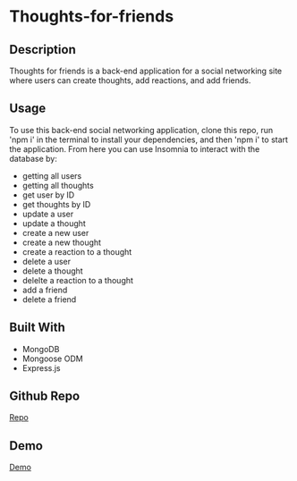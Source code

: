# Thoughts-for-friends

## Description
Thoughts for friends is a back-end application for a social networking site where users can create thoughts, add reactions, and add friends.
## Usage
To use this back-end social networking application, clone this repo, run 'npm i' in the terminal to install your dependencies, and then 'npm i' to start the application. From here you can use Insomnia to interact with the database by:
* getting all users
* getting all thoughts
* get user by ID
* get thoughts by ID
* update a user 
* update a thought
* create a new user
* create a new thought
* create a reaction to a thought
* delete a user
* delete a thought
* delelte a reaction to a thought
* add a friend
* delete a friend
## Built With
* MongoDB
* Mongoose ODM
* Express.js
## Github Repo
[Repo](https://github.com/hmailahn/thoughts-for-friends)
## Demo
[Demo](https://drive.google.com/file/d/1jL4cWvoaEE7YxHB7GKACLK83w4xJcFML/view)
